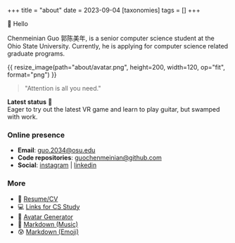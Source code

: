 +++
title = "about"
date = 2023-09-04
[taxonomies]
tags = []
+++


👋 Hello 

Chenmeinian Guo 郭陈美年, is a senior computer science student at the Ohio State University. Currently, he is applying for computer science related graduate programs.

{{ resize_image(path="about/avatar.png", height=200, width=120, op="fit", format="png") }}

> "Attention is all you need."  

**Latest status** 🎸 \
Eager to try out the latest VR game and learn to play guitar, but swamped with work.




### Online presence
- **Email**: guo.2034@osu.edu
- **Code repositories**: [guochenmeinian@github.com](https://github.com/guochenmeinian)
- **Social**: [instagram](https://www.instagram.com/__arist/) | [linkedin](https://www.linkedin.com/in/chenmeinianguo/)
  

### More
- 🔗 [Resume/CV](/resume)
- 💻 [Links for CS Study](/blogs/cs-resources/)
- 🐩 [Avatar Generator](https://txstc55.github.io/simple-avatar/)
- 🎼 [Markdown (Music)](https://github.com/music-markdown/music-markdown)
- 😰 [Markdown (Emoji)](https://gist.github.com/rxaviers/7360908)

